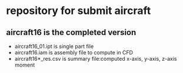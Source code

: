 # repository for submit aircraft  
## aircraft16 is the completed version
* aircraft16_01.ipt is single part file  
* aircraft16.iam is assembly file to compute in CFD  
* aircraft16*_res.csv is summary file:computed x-axis, y-axis, z-axis moment  
